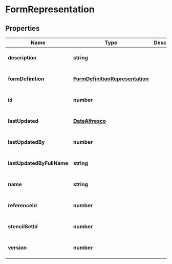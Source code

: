 # FormRepresentation

## Properties
Name | Type | Description | Notes
------------ | ------------- | ------------- | -------------
**description** | **string** |  | [optional] [default to null]
**formDefinition** | [**FormDefinitionRepresentation**](FormDefinitionRepresentation.md) |  | [optional] [default to null]
**id** | **number** |  | [optional] [default to null]
**lastUpdated** | [**DateAlfresco**](DateAlfresco.md) |  | [optional] [default to null]
**lastUpdatedBy** | **number** |  | [optional] [default to null]
**lastUpdatedByFullName** | **string** |  | [optional] [default to null]
**name** | **string** |  | [optional] [default to null]
**referenceId** | **number** |  | [optional] [default to null]
**stencilSetId** | **number** |  | [optional] [default to null]
**version** | **number** |  | [optional] [default to null]


